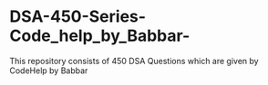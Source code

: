 # DSA-450-Series-Code_help_by_Babbar-
This repository consists of 450 DSA Questions which are given by CodeHelp by Babbar
